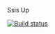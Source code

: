 Ssis Up

[![Build status](https://ci.appveyor.com/api/projects/status/wpk6usmw3welkac8?svg=true)](https://ci.appveyor.com/project/jsm85/ssisup)
